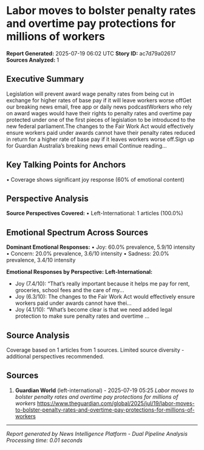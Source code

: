 # Labor moves to bolster penalty rates and overtime pay protections for millions of workers
**Report Generated:** 2025-07-19 06:02 UTC
**Story ID:** ac7d79a02617
**Sources Analyzed:** 1

## Executive Summary
Legislation will prevent award wage penalty rates from being cut in exchange for higher rates of base pay if it will leave workers worse offGet our breaking news email, free app or daily news podcastWorkers who rely on award wages would have their rights to penalty rates and overtime pay protected under one of the first pieces of legislation to be introduced to the new federal parliament.The changes to the Fair Work Act would effectively ensure workers paid under awards cannot have their penalty rates reduced in return for a higher rate of base pay if it leaves workers worse off.Sign up for Guardian Australia’s breaking news email Continue reading...

## Key Talking Points for Anchors
• Coverage shows significant joy response (60% of emotional content)

## Perspective Analysis
**Source Perspectives Covered:**
• Left-International: 1 articles (100.0%)

## Emotional Spectrum Across Sources
**Dominant Emotional Responses:**
• Joy: 60.0% prevalence, 5.9/10 intensity
• Concern: 20.0% prevalence, 3.6/10 intensity
• Sadness: 20.0% prevalence, 3.4/10 intensity

**Emotional Responses by Perspective:**
**Left-International:**
  - Joy (7.4/10): “That’s really important because it helps me pay for rent, groceries, school fees and the care of my...
  - Joy (6.3/10): The changes to the Fair Work Act would effectively ensure workers paid under awards cannot have thei...
  - Joy (4.1/10): “What’s become clear is that we need added legal protection to make sure penalty rates and overtime ...

## Source Analysis
Coverage based on 1 articles from 1 sources. Limited source diversity - additional perspectives recommended.

## Sources
1. **Guardian World** (left-international) - 2025-07-19 05:25
   *Labor moves to bolster penalty rates and overtime pay protections for millions of workers*
   https://www.theguardian.com/global/2025/jul/19/labor-moves-to-bolster-penalty-rates-and-overtime-pay-protections-for-millions-of-workers

---
*Report generated by News Intelligence Platform - Dual Pipeline Analysis*
*Processing time: 0.01 seconds*